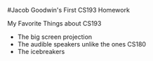 #Jacob Goodwin's First CS193 Homework

My Favorite Things about CS193
- The big screen projection
- The audible speakers unlike the ones CS180
- The icebreakers